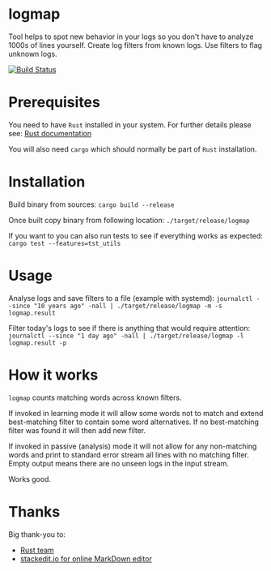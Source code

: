 # logmap

Tool helps to spot new behavior in your logs so you don't have to analyze 1000s
of lines yourself. Create log filters from known logs. Use filters to flag unknown logs.

[![Build Status](https://travis-ci.com/grzegorzk/logmap.svg?branch=master)](https://travis-ci.com/grzegorzk/logmap)

# Prerequisites

You need to have `Rust` installed in your system. For further details please see:
[Rust documentation](https://doc.rust-lang.org/)

You will also need `cargo` which should normally be part of `Rust` installation.

# Installation

Build binary from sources:
`cargo build --release`

Once built copy binary from following location:
`./target/release/logmap`

If you want to you can also run tests to see if everything works as expected:
`cargo test --features=tst_utils`

# Usage

Analyse logs and save filters to a file (example with systemd):
`journalctl --since "10 years ago" -nall | ./target/release/logmap -m -s logmap.result`

Filter today's logs to see if there is anything that would require attention:
`journalctl --since "1 day ago" -nall | ./target/release/logmap -l logmap.result -p`

# How it works

`logmap` counts matching words across known filters.

If invoked in learning mode it will allow some words not to match and extend
best-matching filter to contain some word alternatives. If no best-matching filter
was found it will then add new filter.

If invoked in passive (analysis) mode it will not allow for any non-matching words
and print to standard error stream all lines with no matching filter.
Empty output means there are no unseen logs in the input stream.

Works good.

# Thanks
Big thank-you to:
- [Rust team](https://rust-lang.org/)
- [stackedit.io for online MarkDown editor](https://stackedit.io/app#)
